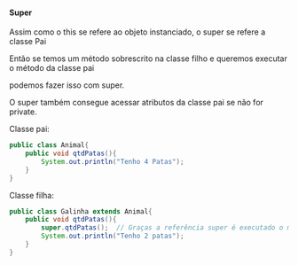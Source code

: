 #### Super

Assim como o this se refere ao objeto instanciado, o super se refere a classe Pai 

Então se temos um método sobrescrito na classe filho e queremos executar o método da classe pai

podemos fazer isso com super.

O super também consegue acessar atributos da classe pai se não for private.

Classe pai:

```java
public class Animal{
	public void qtdPatas(){
		System.out.println("Tenho 4 Patas");
	}
}
```

Classe filha:

```java
public class Galinha extends Animal{
	public void qtdPatas(){
		super.qtdPatas();  // Graças a referência super é executado o método da classe Animal  (Pai), porém ainda é pego os atributos do objeto caso eles sejam necessários dentro do método, porque o bloco de código do método da classe pai vai ter como referência o this
		System.out.println("Tenho 2 patas");
	}
}
```